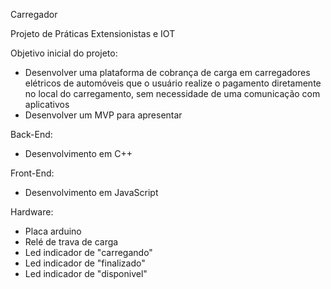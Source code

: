 Carregador

Projeto de Práticas Extensionistas e IOT

Objetivo inicial do projeto:
- Desenvolver uma plataforma de cobrança de carga em carregadores elétricos de automóveis que o usuário realize o pagamento diretamente no local do carregamento, sem necessidade de uma comunicação com aplicativos
- Desenvolver um MVP para apresentar

Back-End:
- Desenvolvimento em C++

Front-End:
- Desenvolvimento em JavaScript

Hardware:
- Placa arduino
- Relé de trava de carga
- Led indicador de "carregando"
- Led indicador de "finalizado"
- Led indicador de "disponivel"
